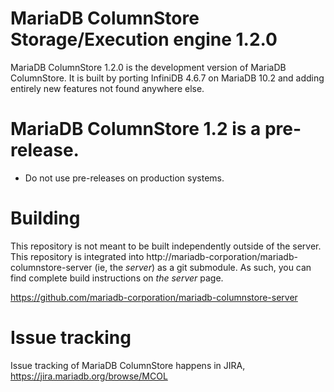 # MariaDB ColumnStore Storage/Execution engine 1.2.0

MariaDB ColumnStore 1.2.0 is the development version of MariaDB ColumnStore. 
It is built by porting InfiniDB 4.6.7 on MariaDB 10.2 and adding entirely 
new features not found anywhere else.

# MariaDB ColumnStore 1.2 is a pre-release. 

- Do not use pre-releases on production systems.

# Building

This repository is not meant to be built independently outside of the server.  This repository is integrated into http://mariadb-corporation/mariadb-columnstore-server (ie, the *server*) as a git submodule.  As such, you can find complete build instructions on *the server* page.

  https://github.com/mariadb-corporation/mariadb-columnstore-server

# Issue tracking

Issue tracking of MariaDB ColumnStore happens in JIRA, https://jira.mariadb.org/browse/MCOL
